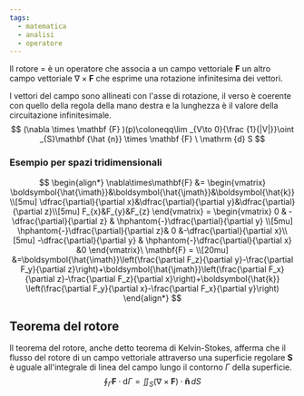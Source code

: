 ```yaml
---
tags:
  - matematica
  - analisi
  - operatore
---
```

Il rotore = è un operatore che associa a un campo vettoriale $\mathbf{F}$ un altro campo vettoriale $\nabla\times\mathbf{F}$ che esprime una rotazione infinitesima dei vettori.

I vettori del campo sono allineati con l'asse di rotazione, il verso è coerente con quello della regola della mano destra e la lunghezza è il valore della circuitazione infinitesimale.
$$
(\nabla \times \mathbf {F} )(p)\coloneqq\lim _{V\to 0}{\frac {1}{|V|}}\oint _{S}\mathbf {\hat {n}} \times \mathbf {F} \ \mathrm {d} S
$$
### Esempio per spazi tridimensionali
$$
\begin{align*}
\nabla\times\mathbf{F} &=
\begin{vmatrix}
\boldsymbol{\hat{\imath}}&\boldsymbol{\hat{\jmath}}&\boldsymbol{\hat{k}} \\[5mu]
\dfrac{\partial}{\partial x}&\dfrac{\partial}{\partial y}&\dfrac{\partial}{\partial z}\\[5mu]
F_{x}&F_{y}&F_{z}
\end{vmatrix} = \begin{vmatrix}
0 & -\dfrac{\partial}{\partial z} & \hphantom{-}\dfrac{\partial}{\partial y} \\[5mu]
\hphantom{-}\dfrac{\partial}{\partial z}& 0 &-\dfrac{\partial}{\partial x}\\[5mu]
-\dfrac{\partial}{\partial y} & \hphantom{-}\dfrac{\partial}{\partial x}  &0
\end{vmatrix}\ \mathbf{F} = \\[20mu]
&=\boldsymbol{\hat{\imath}}\left(\frac{\partial F_z}{\partial y}-\frac{\partial F_y}{\partial z}\right)+\boldsymbol{\hat{\jmath}}\left(\frac{\partial F_x}{\partial z}-\frac{\partial F_z}{\partial x}\right)+\boldsymbol{\hat{k}} \left(\frac{\partial F_y}{\partial x}-\frac{\partial F_x}{\partial y}\right)
\end{align*}
$$
## Teorema del rotore
Il teorema del rotore, anche detto teorema di Kelvin-Stokes, afferma che il flusso del rotore di un campo vettoriale attraverso una superficie regolare $\mathbf{S}$ è uguale all'integrale di linea del campo lungo il contorno $\Gamma$ della superficie.
$$
\oint_{\Gamma}\mathbf{F}\cdot\mathrm{d}\Gamma = \iint_{S}(\nabla\times\mathbf{F})\cdot\mathbf{\hat{n}}\,dS
$$
